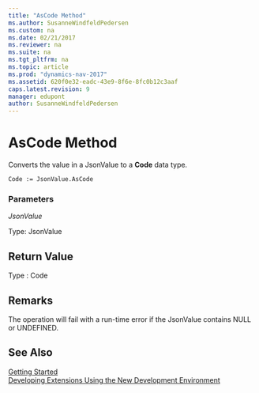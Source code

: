 ```yaml
---
title: "AsCode Method"
ms.author: SusanneWindfeldPedersen
ms.custom: na
ms.date: 02/21/2017
ms.reviewer: na
ms.suite: na
ms.tgt_pltfrm: na
ms.topic: article
ms.prod: "dynamics-nav-2017"
ms.assetid: 620f0e32-eadc-43e9-8f6e-8fc0b12c3aaf
caps.latest.revision: 9
manager: edupont
author: SusanneWindfeldPedersen
---
```


# AsCode Method

Converts the value in a JsonValue to a **Code** data type.

```
Code := JsonValue.AsCode
```

### Parameters
*JsonValue*

Type: JsonValue

## Return Value
Type : Code

## Remarks
The operation will fail with a run-time error if the JsonValue contains NULL or UNDEFINED.

<!-- //TODO:Link to example about custom parsing.-->

## See Also
[Getting Started](newdev-get-started.md)  
[Developing Extensions Using the New Development Environment](newdev-dev-overview.md)
